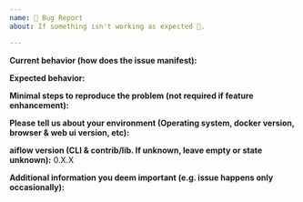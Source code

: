 ```yaml
---
name: 🐛 Bug Report
about: If something isn't working as expected 🤔.

---
```


**Current behavior (how does the issue manifest):**

**Expected behavior:**

**Minimal steps to reproduce the problem (not required if feature enhancement):**

**Please tell us about your environment (Operating system, docker version, browser & web ui version, etc):**

**aiflow version (CLI & contrib/lib. If unknown, leave empty or state unknown):** 0.X.X

**Additional information you deem important (e.g. issue happens only occasionally):**

